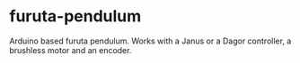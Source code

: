 # furuta-pendulum
Arduino based furuta pendulum. Works with a Janus or a Dagor controller, a brushless motor and an encoder.
